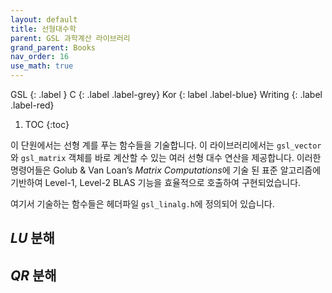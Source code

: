 ```yaml
---
layout: default
title: 선형대수학
parent: GSL 과학계산 라이브러리
grand_parent: Books
nav_order: 16
use_math: true
---
```


GSL
{: .label }
C
{: .label .label-grey}
Kor
{: label .label-blue}
Writing
{: .label .label-red}

1. TOC
{:toc}


이 단원에서는 선형 계를 푸는 함수들을 기술합니다. 이 라이브러리에서는 `gsl_vector`와 `gsl_matrix` 객체를 바로 계산할 수 있는 여러 선형 대수 연산을 제공합니다. 이러한 명령어들은 Golub & Van Loan’s *Matrix Computations*에 기술 된 표준 알고리즘에 기반하여 Level-1, Level-2 BLAS 기능을 효율적으로 호출하여 구현되었습니다.

여기서 기술하는 함수들은 헤더파일 `gsl_linalg.h`에 정의되어 있습니다.

## $LU$ 분해

## $QR$ 분해